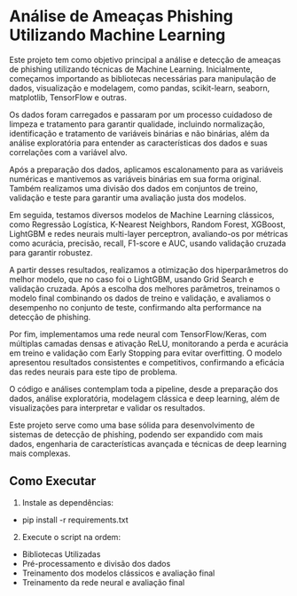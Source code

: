 # Análise de Ameaças Phishing Utilizando Machine Learning



Este projeto tem como objetivo principal a análise e detecção de ameaças de phishing utilizando técnicas de Machine Learning. Inicialmente, começamos importando as bibliotecas necessárias para manipulação de dados, visualização e modelagem, como pandas, scikit-learn, seaborn, matplotlib, TensorFlow e outras.

Os dados foram carregados e passaram por um processo cuidadoso de limpeza e tratamento para garantir qualidade, incluindo normalização, identificação e tratamento de variáveis binárias e não binárias, além da análise exploratória para entender as características dos dados e suas correlações com a variável alvo.

Após a preparação dos dados, aplicamos escalonamento para as variáveis numéricas e mantivemos as variáveis binárias em sua forma original. Também realizamos uma divisão dos dados em conjuntos de treino, validação e teste para garantir uma avaliação justa dos modelos.

Em seguida, testamos diversos modelos de Machine Learning clássicos, como Regressão Logística, K-Nearest Neighbors, Random Forest, XGBoost, LightGBM e redes neurais multi-layer perceptron, avaliando-os por métricas como acurácia, precisão, recall, F1-score e AUC, usando validação cruzada para garantir robustez.

A partir desses resultados, realizamos a otimização dos hiperparâmetros do melhor modelo, que no caso foi o LightGBM, usando Grid Search e validação cruzada. Após a escolha dos melhores parâmetros, treinamos o modelo final combinando os dados de treino e validação, e avaliamos o desempenho no conjunto de teste, confirmando alta performance na detecção de phishing.

Por fim, implementamos uma rede neural com TensorFlow/Keras, com múltiplas camadas densas e ativação ReLU, monitorando a perda e acurácia em treino e validação com Early Stopping para evitar overfitting. O modelo apresentou resultados consistentes e competitivos, confirmando a eficácia das redes neurais para este tipo de problema.

O código e análises contemplam toda a pipeline, desde a preparação dos dados, análise exploratória, modelagem clássica e deep learning, além de visualizações para interpretar e validar os resultados.

Este projeto serve como uma base sólida para desenvolvimento de sistemas de detecção de phishing, podendo ser expandido com mais dados, engenharia de características avançada e técnicas de deep learning mais complexas.



## Como Executar
1. Instale as dependências:

- pip install -r requirements.txt

2. Execute o script na ordem:

- Bibliotecas Utilizadas
- Pré-processamento e divisão dos dados
- Treinamento dos modelos clássicos e avaliação final
- Treinamento da rede neural e avaliação final
